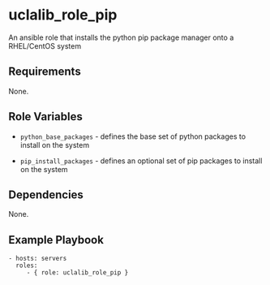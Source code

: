 uclalib_role_pip
=========

An ansible role that installs the python pip package manager onto a RHEL/CentOS system

Requirements
------------

None.

Role Variables
--------------

* `python_base_packages` - defines the base set of python packages to install on the system

* `pip_install_packages` - defines an optional set of pip packages to install on the system

Dependencies
------------

None.

Example Playbook
----------------

    - hosts: servers
      roles:
         - { role: uclalib_role_pip }
